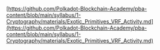 [https://github.com/Polkadot-Blockchain-Academy/pba-content/blob/main/syllabus/1-Cryptography/materials/Exotic_Primitives_VRF_Activity.md](https://github.com/Polkadot-Blockchain-Academy/pba-content/blob/main/syllabus/1-Cryptography/materials/Exotic_Primitives_VRF_Activity.md)
